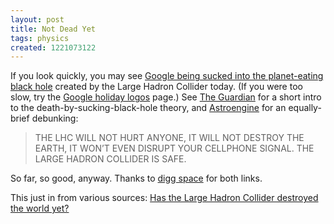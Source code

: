 ```yaml
---
layout: post
title: Not Dead Yet
tags: physics
created: 1221073122
---
```

<!-- links checked 31-Jan-2015 -->

If you look quickly, you may see [Google being sucked into the planet-eating black hole](http://www.google.com/) created by the Large Hadron Collider today.  (If you were too slow, try the [Google holiday logos](http://www.google.com/doodles/large-hadron-collider) page.)  See [The Guardian](http://www.guardian.co.uk/science/2008/sep/08/particlephysics.physics) for a short intro to the death-by-sucking-black-hole theory, and [Astroengine](http://www.astroengine.com/?p=1240) for an equally-brief debunking:

> THE LHC WILL NOT HURT ANYONE, IT WILL NOT DESTROY THE EARTH, IT WON’T EVEN DISRUPT YOUR CELLPHONE SIGNAL. THE LARGE HADRON COLLIDER IS SAFE.

So far, so good, anyway.  Thanks to [digg space](http://digg.com/tag/space) for both links.

This just in from various sources:  [Has the Large Hadron Collider destroyed the world yet?](http://hasthelargehadroncolliderdestroyedtheworldyet.com/)
